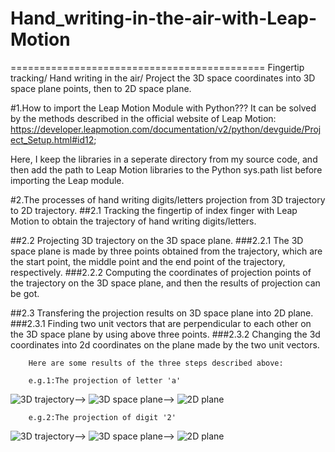 # Hand_writing-in-the-air-with-Leap-Motion
============================================
Fingertip tracking/ Hand writing in the air/ Project the 3D space coordinates into 3D space plane points, then to 2D space plane.

#1.How to import the Leap Motion Module with Python???
It can be solved by the methods described in the official website of Leap Motion: 
https://developer.leapmotion.com/documentation/v2/python/devguide/Project_Setup.html#id12;

Here, I keep the libraries in a seperate directory from my source code, and then add the path to Leap Motion libraries to the Python sys.path list before importing the Leap module.

#2.The processes of hand writing digits/letters projection from 3D trajectory to 2D trajectory.
##2.1 Tracking the fingertip of index finger with Leap Motion to obtain the trajectory of hand writing digits/letters.

##2.2 Projecting 3D trajectory on the 3D space plane.
###2.2.1 The 3D space plane is made by three points obtained from the trajectory, which are the start point, the middle point and the end point of the trajectory, respectively.
###2.2.2 Computing the coordinates of projection points of the trajectory on the 3D space plane, and then the results of projection can be got.

##2.3 Transfering the projection results on 3D space plane into 2D plane.
###2.3.1 Finding two unit vectors that are perpendicular to each other on the 3D space plane by using above three points.
###2.3.2 Changing the 3d coordinates into 2d coordinates on the plane made by the two unit vectors.

        Here are some results of the three steps described above:

        e.g.1:The projection of letter 'a'
![3D trajectory](https://github.com/zttara/Hand_writing-in-the-air-with-Leap-Motion/blob/master/Examples%20of%20projection%20results/letter-a/a-original2.png)-->
![3D space plane](https://github.com/zttara/Hand_writing-in-the-air-with-Leap-Motion/blob/master/Examples%20of%20projection%20results/letter-a/a-3D%20plane1.png)-->
![2D plane](https://github.com/zttara/Hand_writing-in-the-air-with-Leap-Motion/blob/master/Examples%20of%20projection%20results/letter-a/a-2D%20plane.png)

        e.g.2:The projection of digit '2'
![3D trajectory](https://github.com/zttara/Hand_writing-in-the-air-with-Leap-Motion/blob/master/Examples%20of%20projection%20results/number-2/n2-1.png)-->
![3D space plane](https://github.com/zttara/Hand_writing-in-the-air-with-Leap-Motion/blob/master/Examples%20of%20projection%20results/number-2/n2-2.png)-->
![2D plane](https://github.com/zttara/Hand_writing-in-the-air-with-Leap-Motion/blob/master/Examples%20of%20projection%20results/number-2/n2_3.png)
